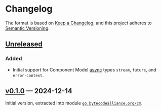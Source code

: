 # Changelog

The format is based on [Keep a Changelog](https://keepachangelog.com/en/1.1.0/), and this project adheres to [Semantic Versioning](https://semver.org/spec/v2.0.0.html).

## [Unreleased]

### Added

- Initial support for Component Model [async](https://github.com/WebAssembly/component-model/blob/main/design/mvp/Async.md) types `stream`, `future`, and `error-context`.

## [v0.1.0] — 2024-12-14

Initial version, extracted into module [`go.bytecodealliance.org/cm`](https://pkg.go.dev/go.bytecodealliance.org/cm).

[Unreleased]: <https://github.com/bytecodealliance/go-modules/compare/cm/v0.1.0..HEAD>
[v0.1.0]: <https://github.com/bytecodealliance/go-modules/tree/cm/v0.1.0>
